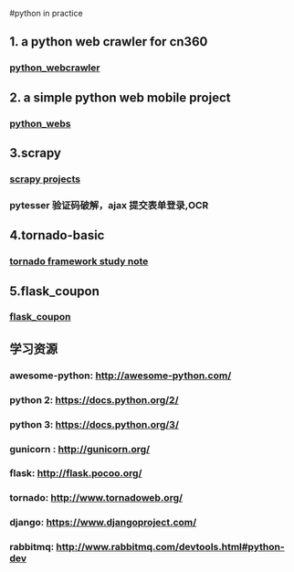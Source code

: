 #python in practice 
<h2>1. a  python web crawler  for cn360 </h2>
<h3><a href="https://github.com/robertzhai/python/tree/master/python_webcrawler">python_webcrawler</a></h3>

<h2>2. a simple python web mobile project </h2>
<h3><a href="https://github.com/robertzhai/python/tree/master/python_webs">python_webs</a></h3>

<h2>3.scrapy</h2>
<h3><a href="https://github.com/robertzhai/python/tree/master/scrapy">scrapy projects</a></h3>
<h3>pytesser 验证码破解，ajax 提交表单登录,OCR</h3>

<h2>4.tornado-basic</h2>
<h3><a href="https://github.com/robertzhai/python/tree/master/tornado-basic" >tornado framework study note</a></h3>

<h2>5.flask_coupon</h2>
<h3><a href="https://github.com/robertzhai/python/tree/master/flask_coupon" >flask_coupon</a></h3>
      



    
<h2> 学习资源</h2>
<h3>awesome-python: <a href="http://awesome-python.com/">http://awesome-python.com/</a></h3>
<h3>python 2: <a href="https://docs.python.org/2/">https://docs.python.org/2/</a></h3>
<h3>python 3: <a href="https://docs.python.org/3/">https://docs.python.org/3/</a></h3>
<h3>gunicorn : <a href="http://gunicorn.org/">http://gunicorn.org/</a></h3>
<h3>flask: <a href="http://flask.pocoo.org/">http://flask.pocoo.org/</a></h3>
<h3>tornado: <a href="http://www.tornadoweb.org/">http://www.tornadoweb.org/</a></h3>
<h3>django: <a href="https://www.djangoproject.com/">https://www.djangoproject.com/</a></h3>
<h3>rabbitmq: <a href="http://www.rabbitmq.com/devtools.html#python-dev">http://www.rabbitmq.com/devtools.html#python-dev</a></h3>
